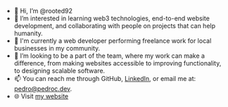 - 👋 Hi, I’m @rooted92
- 👀 I’m interested in learning web3 technologies, end-to-end website development, and collaborating with people on projects that can help humanity.
- 🌱 I'm currently a web developer performing freelance work for local businesses in my community.
- 🤝 I’m looking to be a part of the team, where my work can make a difference, from making websites accessible to improving functionality, to designing scalable software.
- 📫 You can reach me through GitHub, <a href="https://www.linkedin.com/in/pedro-castaneda-developer/" target="_blank">LinkedIn</a>, or email me at: pedro@pedroc.dev.
- :globe_with_meridians: Visit <a href="https://pedroc.dev/" target="_blank">my website</a>

<!---
rooted92/rooted92 is a ✨ special ✨ repository because its `README.md` (this file) appears on your GitHub profile.
You can click the Preview link to take a look at your changes.
--->
